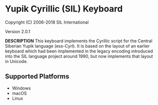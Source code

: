 Yupik Cyrillic (SIL) Keyboard
=====================

Copyright (C) 2006-2018 SIL International

Version 2.0.1


__DESCRIPTION__
This keyboard implements the Cyrillic script for the Central Siberian Yupik language (ess-Cyrl). It is based on the layout of an earlier keyboard which had been implemented in the legacy encoding introduced into the SIL language project around 1990, but now implements that layout in Unicode.


Supported Platforms
-------------------
 * Windows
 * macOS
 * Linux
 